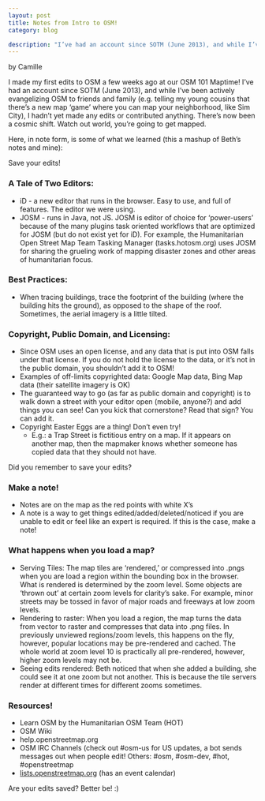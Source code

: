 ```yaml
---
layout: post
title: Notes from Intro to OSM!
category: blog

description: "I’ve had an account since SOTM (June 2013), and while I’ve been actively evangelizing OSM to friends and family (e.g. telling my young cousins that there’s a new map ‘game’ where you can map your neighborhood, like Sim City), I hadn’t yet made any edits or contributed anything."
---
```


by Camille

I made my first edits to OSM a few weeks ago at our OSM 101 Maptime!  I’ve had an account since SOTM (June 2013), and while I’ve been actively evangelizing OSM to friends and family (e.g. telling my young cousins that there’s a new map ‘game’ where you can map your neighborhood, like Sim City), I hadn’t yet made any edits or contributed anything. There’s now been a cosmic shift. Watch out world, you’re going to get mapped.

Here, in note form, is some of what we learned (this a mashup of Beth’s notes and mine):
<!--more-->
Save your edits!

### A Tale of Two Editors:

 - iD - a new editor that runs in the browser. Easy to use, and full of features. The editor we were using.
 - JOSM - runs in Java, not JS. JOSM is editor of choice for ‘power-users’ because of the many plugins task oriented workflows that are optimized for JOSM (but do not exist yet for iD). For example, the Humanitarian Open Street Map Team Tasking Manager (tasks.hotosm.org) uses JOSM for sharing the grueling work of mapping disaster zones and other areas of humanitarian focus.

### Best Practices:

 - When tracing buildings, trace the footprint of the building (where the building hits the ground), as opposed to the shape of the roof. Sometimes, the aerial imagery is a little tilted.

### Copyright, Public Domain, and Licensing:

 - Since OSM uses an open license, and any data that is put into OSM falls under that license. If you do not hold the license to the data, or it’s not in the public domain, you shouldn’t add it to OSM!
 - Examples of off-limits copyrighted data: Google Map data, Bing Map data (their satellite imagery is OK)
 - The guaranteed way to go (as far as public domain and copyright) is to walk down a street with your editor open (mobile, anyone?) and add things you can see! Can you kick that cornerstone? Read that sign? You can add it.
 - Copyright Easter Eggs are a thing! Don’t even try!
   - E.g.: a Trap Street is fictitious entry on a map. If it appears on another map, then the mapmaker knows whether someone has copied data that they should not have.

Did you remember to save your edits?

### Make a note!

 - Notes are on the map as the red points with white X’s
 - A note is a way to get things edited/added/deleted/noticed if you are unable to edit or feel like an expert is required. If this is the case, make a note!

### What happens when you load a map?

 - Serving Tiles: The map tiles are ‘rendered,’ or compressed into .pngs when you are load a region within the bounding box in the browser. What is rendered is determined by the zoom level. Some objects are ‘thrown out’ at certain zoom levels for clarity’s sake. For example, minor streets may be tossed in favor of major roads and freeways at low zoom levels.
 - Rendering to raster: When you load a region, the map turns the data from vector to raster and compresses that data into .png files. In previously unviewed regions/zoom levels, this happens on the fly, however, popular locations may be pre-rendered and cached. The whole world at zoom level 10 is practically all pre-rendered, however, higher zoom levels may not be.
 - Seeing edits rendered: Beth noticed that when she added a building, she could see it at one zoom but not another. This is because the tile servers render at different times for different zooms sometimes.

### Resources!

 - Learn OSM by the Humanitarian OSM Team (HOT)
 - OSM Wiki
 - help.openstreetmap.org
 - OSM IRC Channels (check out #osm-us for US updates, a bot sends messages out when people edit! Others: #osm, #osm-dev, #hot, #openstreetmap
 - [lists.openstreetmap.org](http://lists.openstreetmap.org) (has an event calendar)


Are your edits saved? Better be! :)
